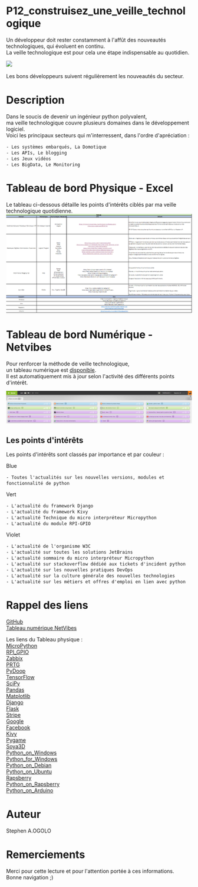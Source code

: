 # P12_construisez_une_veille_technologique  
Un développeur doit rester constamment à l'affût des nouveautés technologiques, qui évoluent en continu.  
La veille technologique est pour cela une étape indispensable au quotidien.  

[![](https://s3-eu-west-1.amazonaws.com/sdz-upload/prod/upload/veille_bureau_tableau_bord_shutterstock_365852219.jpg)](https://s3-eu-west-1.amazonaws.com/sdz-upload/prod/upload/veille_bureau_tableau_bord_shutterstock_365852219.jpg)  

Les bons développeurs suivent régulièrement les nouveautés du secteur.  

# Description  
Dans le soucis de devenir un ingénieur python polyvalent,  
ma veille technologique couvre plusieurs domaines dans le développement logiciel.  
Voici les principaux secteurs qui m'interressent, dans l'ordre d'apréciation :  

    - Les systèmes embarqués, La Domotique
    - Les APIs, Le blogging
    - Les Jeux vidéos
    - Les BigData, Le Monitoring

# Tableau de bord Physique - Excel
Le tableau ci-dessous détaille les points d'intérêts ciblés par ma veille technologique quotidienne.   
[![](components/Tableau_physique.png)](components/Tableau_physique.xlsx)  
  


# Tableau de bord Numérique - Netvibes  
Pour renforcer la méthode de veille technologique,  
un tableau numérique est [disponible](https://www.netvibes.com/dashboard/99104458?#software_actualites).  
Il est automatiquement mis à jour selon l'activité des différents points d'intérêt.

[![](components/Tableau_numerique.png)](Tableau_de_bord_Numerique_excel) 

## Les points d'intérêts  
Les points d'intérêts sont classés par importance et par couleur :

Blue  

    - Toutes l'actualités sur les nouvelles versions, modules et fonctionnalité de python

Vert  

    - L'actualité du framework Django
    - L'actualité du framework Kivy
    - L'actualité Technique du micro interpréteur Micropython
    - L'actualité du module RPI-GPIO

Violet

    - L'actualité de l'organisme W3C
    - L'actualité sur toutes les solutions JetBrains
    - L'actualité sommaire du micro interpréteur Micropython
    - L'actualité sur stackoverflow dédiéé aux tickets d'incident python
    - L'actualité sur les nouvelles pratiques DevOps
    - L'actualité sur la culture générale des nouvelles technologies
    - L'actualité sur les métiers et offres d'emploi en lien avec python


     
# Rappel des liens 

[GitHub](https://github.com/StephenAOGOLO/P12_construisez_une_veille_technologique.git)  
[Tableau numérique NetVibes](https://www.netvibes.com/dashboard/99104458?#software_actualites)  

Les liens du Tableau physique :  
[MicroPython](https://micropython.org/resources/micropython-ChangeLog.txt)  
[RPI_GPIO](https://pypi.org/project/RPi.GPIO/)  
[Zabbix](https://www.zabbix.com/integrations/python)  
[PRTG](https://www.paessler.com/manuals/prtg/python_script_advanced_sensor)  
[PyDoop](https://pypi.org/project/pydoop/)  
[TensorFlow](https://www.tensorflow.org/api_docs/python/tf/)  
[SciPy](https://docs.scipy.org/doc/scipy/reference/release.html)  
[Pandas](https://pandas.pydata.org/docs/whatsnew/index.html)  
[Matplotlib](https://matplotlib.org/stable/users/whats_new.html)  
[Django](https://docs.djangoproject.com/en/3.1/releases/)  
[Flask](https://flask.palletsprojects.com/en/1.1.x/changelog/)  
[Stripe](https://stripe.com/blog/changelog)  
[Google](https://googleapis.dev/python/google-api-core/latest/changelog.html)  
[Facebook](https://developers.facebook.com/docs/graph-api/changelog/)  
[Kivy](https://kivy.org/doc/stable/changelog.html)  
[Pygame](https://pypi.org/project/pygame/2.0.0.dev22/#history)  
[Soya3D](https://pypi.org/project/Soya3/)  
[Python_on_Windows](https://www.python.org/downloads/windows/)  
[Python_for_Windows](https://devblogs.microsoft.com/python/)  
[Python_on_Debian](https://wiki.debian.org/fr/Python)  
[Python_on_Ubuntu](https://doc.ubuntu-fr.org/python)  
[Rapsberry](https://raspberry-pi.fr/actualites-raspberry-pi/)  
[Python_on_Rapsberry](https://raspberry-pi.fr/?s=python)  
[Python_on_Arduino](https://www.arduino.cc/search?tab=&q=python)  

# Auteur  
Stephen A.OGOLO

# Remerciements  
Merci pour cette lecture et pour l'attention portée à ces informations.  
Bonne navigation ;)  
